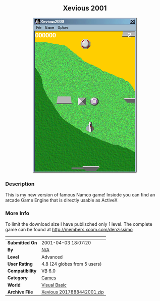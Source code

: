 ﻿<div align="center">

## Xevious 2001

<img src="PIC20014464049853.gif">
</div>

### Description

This is my new version of famous Namco game! Insiode you can find an arcade Game Engine that is directly usable as ActiveX
 
### More Info
 
To limit the download size I have publisched only 1 level. The complete game can be found at http://members.xoom.com/denzissimo


<span>             |<span>
---                |---
**Submitted On**   |2001-04-03 18:07:20
**By**             |[N/A](https://github.com/Planet-Source-Code/PSCIndex/blob/master/ByAuthor/empty.md)
**Level**          |Advanced
**User Rating**    |4.8 (24 globes from 5 users)
**Compatibility**  |VB 6\.0
**Category**       |[Games](https://github.com/Planet-Source-Code/PSCIndex/blob/master/ByCategory/games__1-38.md)
**World**          |[Visual Basic](https://github.com/Planet-Source-Code/PSCIndex/blob/master/ByWorld/visual-basic.md)
**Archive File**   |[Xevious 2017888442001\.zip](https://github.com/Planet-Source-Code/xevious-2001__1-22126/archive/master.zip)








